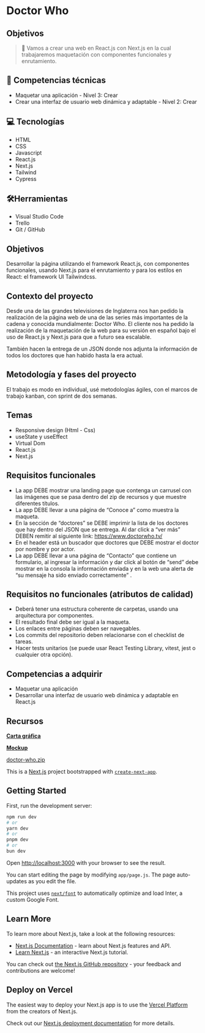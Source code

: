 # Doctor Who

## Objetivos

> 👀 Vamos a crear una web en React.js con Next.js en la cual trabajaremos maquetación con componentes funcionales y enrutamiento.
> 

## 📓 Competencias técnicas

- Maquetar una aplicación - Nivel 3: Crear
- Crear una interfaz de usuario web dinámica y adaptable - Nivel 2: Crear

## 💻 Tecnologías

- HTML
- CSS
- Javascript
- React.js
- Next.js
- Tailwind
- Cypress

## 🛠Herramientas

- Visual Studio Code
- Trello
- Git / GitHub

## Objetivos

Desarrollar la página utilizando el framework React.js, con componentes funcionales, usando Next.js para el enrutamiento y para los estilos en React: el framework UI Tailwindcss.


## Contexto del proyecto

Desde una de las grandes televisiones de Inglaterra nos han pedido la realización de la página web de una de las series más importantes de la cadena y conocida mundialmente: Doctor Who. El cliente nos ha pedido la realización de la maquetación de la web para su versión en español bajo el uso de React.js y Next.js para que a futuro sea escalable.

También hacen la entrega de un JSON donde nos adjunta la información de todos los doctores que han habido hasta la era actual.

## Metodología y fases del proyecto
El trabajo es modo en individual, usé metodologías ágiles, con el marcos de trabajo kanban, con sprint de dos semanas.

## Temas

- Responsive design  (Html - Css)
- useState y useEffect
- Virtual Dom
- React.js
- Next.js

## Requisitos funcionales

- La app DEBE mostrar una landing page que contenga un carrusel con las imágenes que se pasa dentro del zip de recursos y que muestre diferentes títulos.
- La app DEBE llevar a una página de “Conoce a” como muestra la maqueta.
- En la sección de “doctores” se DEBE imprimir la lista de los doctores que hay dentro del JSON que se entrega. Al dar click a “ver más” DEBEN remitir al siguiente link: https://www.doctorwho.tv/
- En el header está un buscador que doctores que DEBE mostrar el doctor por nombre y por actor.
- La app DEBE llevar a una página de “Contacto” que contiene un formulario, al ingresar la información y dar click al botón de “send” debe mostrar en la consola la información enviada y en la web una alerta de “su mensaje ha sido enviado correctamente” .

## Requisitos no funcionales (atributos de calidad)

- Deberá tener una estructura coherente de carpetas, usando una arquitectura por componentes.
- El resultado final debe ser igual a la maqueta.
- Los enlaces entre páginas deben ser navegables.
- Los commits del repositorio deben relacionarse con el checklist de tareas.
- Hacer tests unitarios (se puede usar React Testing Library, vitest, jest o cualquier otra opción).


## Competencias a adquirir

- Maquetar una aplicación
- Desarrollar una interfaz de usuario web dinámica y adaptable en React.js

## Recursos

**[Carta gráfica](https://www.figma.com/file/rdW0yacdnv7kOhS1CmD9xf/Proyecto-Doctor-Who?type=design&node-id=1%3A594&mode=design&t=huomGaIOBNlk4KvX-1)**

**[Mockup](https://www.figma.com/file/rdW0yacdnv7kOhS1CmD9xf/Proyecto-Doctor-Who?type=design&node-id=0%3A1&mode=design&t=huomGaIOBNlk4KvX-1)**

[doctor-who.zip](https://prod-files-secure.s3.us-west-2.amazonaws.com/18857439-e1b0-4daf-982d-e0d7ded9ff99/2cb59283-e3e3-43c9-99a1-7f2d25c0a500/doctor-who.zip)





This is a [Next.js](https://nextjs.org/) project bootstrapped with [`create-next-app`](https://github.com/vercel/next.js/tree/canary/packages/create-next-app).

## Getting Started

First, run the development server:

```bash
npm run dev
# or
yarn dev
# or
pnpm dev
# or
bun dev
```

Open [http://localhost:3000](http://localhost:3000) with your browser to see the result.

You can start editing the page by modifying `app/page.js`. The page auto-updates as you edit the file.

This project uses [`next/font`](https://nextjs.org/docs/basic-features/font-optimization) to automatically optimize and load Inter, a custom Google Font.

## Learn More

To learn more about Next.js, take a look at the following resources:

- [Next.js Documentation](https://nextjs.org/docs) - learn about Next.js features and API.
- [Learn Next.js](https://nextjs.org/learn) - an interactive Next.js tutorial.

You can check out [the Next.js GitHub repository](https://github.com/vercel/next.js/) - your feedback and contributions are welcome!

## Deploy on Vercel

The easiest way to deploy your Next.js app is to use the [Vercel Platform](https://vercel.com/new?utm_medium=default-template&filter=next.js&utm_source=create-next-app&utm_campaign=create-next-app-readme) from the creators of Next.js.

Check out our [Next.js deployment documentation](https://nextjs.org/docs/deployment) for more details.
